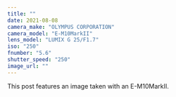 ```yaml
---
title: ""
date: 2021-08-08
camera_make: "OLYMPUS CORPORATION"
camera_model: "E-M10MarkII"
lens_model: "LUMIX G 25/F1.7"
iso: "250"
fnumber: "5.6"
shutter_speed: "250"
image_url: ""
---
```


This post features an image taken with an E-M10MarkII.
